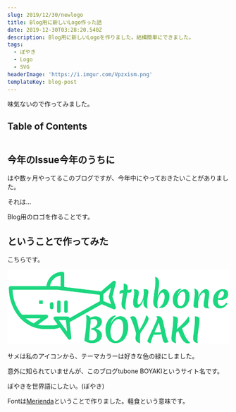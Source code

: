 ```yaml
---
slug: 2019/12/30/newlogo
title: Blog用に新しいLogo作った話
date: 2019-12-30T03:28:20.540Z
description: Blog用に新しいLogoを作りました。結構簡単にできました。
tags:
  - ぼやき
  - Logo
  - SVG
headerImage: 'https://i.imgur.com/Vpzxism.png'
templateKey: blog-post
---
```

味気ないので作ってみました。


## Table of Contents

```toc

```

## 今年のIssue今年のうちに

はや数ヶ月やってるこのブログですが、今年中にやっておきたいことがありました。

それは...

Blog用のロゴを作ることです。

## ということで作ってみた

こちらです。

![logo](/assets/logo3.svg)

サメは私のアイコンから、テーマカラーは好きな色の緑にしました。

意外に知られていませんが、このブログtubone BOYAKIというサイト名です。

ぼやきを世界語にしたい。(ぼやき)

Fontは[Merienda](https://www.fontsquirrel.com/fonts/merienda)ということで作りました。軽食という意味です。

